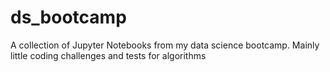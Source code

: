 # ds_bootcamp
A collection of Jupyter Notebooks from my data science bootcamp. Mainly little coding challenges and tests for algorithms
